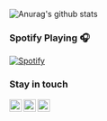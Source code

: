                         
                                                                                                               
                                
![Anurag's github stats](https://github-readme-stats.vercel.app/api?username=the-one-who-knoccks&show_icons=true&theme=dark)
                         
                                                                        
### Spotify Playing 🎧                                    
[![Spotify](https://now-playing-spotify.vercel.app/api/spotify)](https://open.spotify.com/user/4bqhduwc9zy3lnu569vw34txr)
                                       
                                                                                                     
                                                                                                                             
### Stay in touch                                                                 
          
[<img align="left" alt="the-one-who-knoccks | Twitter" width="22px" src="https://cdn.jsdelivr.net/npm/simple-icons@v3/icons/twitter.svg" />][twitter]
[<img align="left" alt="the.one.who.knoccks | LinkedIn" width="22px" src="https://cdn.jsdelivr.net/npm/simple-icons@v3/icons/linkedin.svg" />][linkedin]
[<img align="left" alt="the-one-who-knoccks | Instagram" width="22px" src="https://cdn.jsdelivr.net/npm/simple-icons@v3/icons/instagram.svg" />][instagram]
          
                   
[twitter]: https://twitter.com/the-one-who-knoccks       
[instagram]: https://instagram.com/the.one.who.knoccks      
[linkedin]: https://linkedin.com/in/thiagoalves89 
            
             
                   
        
 
      
   
